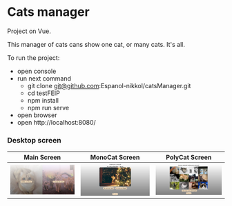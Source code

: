 # Cats manager

Project on Vue.

This manager of cats cans show one cat, or many cats. It's all.

To run the project:
* open console
* run next command
  * git clone git@github.com:Espanol-nikkol/catsManager.git
  * cd testFEIP
  * npm install
  * npm run serve
* open browser
* open http://localhost:8080/

### Desktop screen

| Main Screen | MonoCat Screen | PolyCat Screen |
|----|----|---- |
![](src/screenshots/MainScreen.PNG) | ![](src/screenshots/MonoCat.PNG) | ![](src/screenshots/PolyCat.PNG) 
